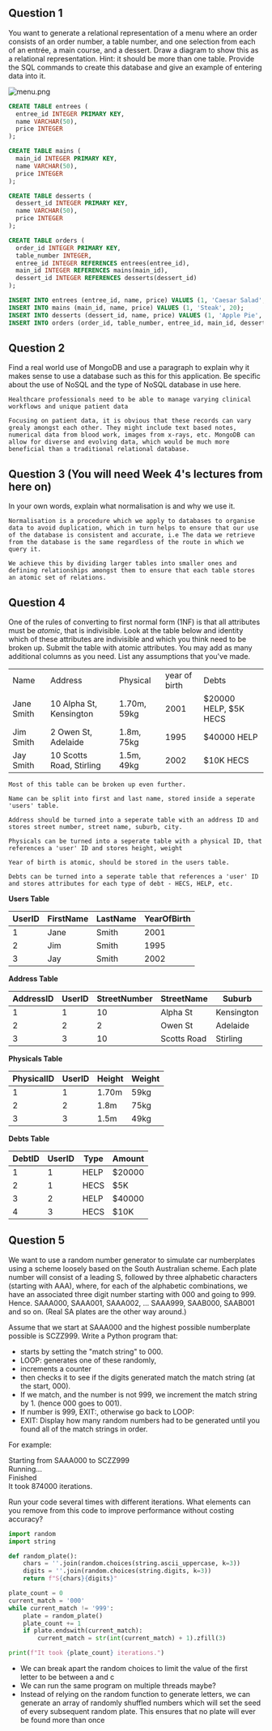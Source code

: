 ## Question 1

You want to generate a relational representation of a menu where an order consists of an order number, a table number, and one selection from each of an entrée, a main course, and a dessert. Draw a diagram to show this as a relational representation. Hint: it should be more than one table. Provide the SQL commands to create this database and give an example of entering data into it.

![menu.png](../Images/menu.png)

```sql
CREATE TABLE entrees (
  entree_id INTEGER PRIMARY KEY,
  name VARCHAR(50),
  price INTEGER
);

CREATE TABLE mains (
  main_id INTEGER PRIMARY KEY,
  name VARCHAR(50),
  price INTEGER
);

CREATE TABLE desserts (
  dessert_id INTEGER PRIMARY KEY,
  name VARCHAR(50),
  price INTEGER
);

CREATE TABLE orders (
  order_id INTEGER PRIMARY KEY,
  table_number INTEGER,
  entree_id INTEGER REFERENCES entrees(entree_id),
  main_id INTEGER REFERENCES mains(main_id),
  dessert_id INTEGER REFERENCES desserts(dessert_id)
);
```

```sql
INSERT INTO entrees (entree_id, name, price) VALUES (1, 'Caesar Salad', 10);
INSERT INTO mains (main_id, name, price) VALUES (1, 'Steak', 20);
INSERT INTO desserts (dessert_id, name, price) VALUES (1, 'Apple Pie', 7);
INSERT INTO orders (order_id, table_number, entree_id, main_id, dessert_id) VALUES (1, 5, 1, 1, 1);
```
## Question 2

Find a real world use of MongoDB and use a paragraph to explain why it makes sense to use a database such as this for this application. Be specific about the use of NoSQL and the type of NoSQL database in use here.

```
Healthcare professionals need to be able to manage varying clinical workflows and unique patient data

Focusing on patient data, it is obvious that these records can vary grealy amongst each other. They might include text based notes, numerical data from blood work, images from x-rays, etc. MongoDB can allow for diverse and evolving data, which would be much more beneficial than a traditional relational database. 
```

## Question 3 (You will need Week 4's lectures from here on)

In your own words, explain what normalisation is and why we use it.

```
Normalisation is a procedure which we apply to databases to organise data to avoid duplication, which in turn helps to ensure that our use of the database is consistent and accurate, i.e The data we retrieve from the database is the same regardless of the route in which we query it.  

We achieve this by dividing larger tables into smaller ones and defining relationships amongst them to ensure that each table stores an atomic set of relations. 
```

## Question 4

One of the rules of converting to first normal form (1NF) is that all attributes must be _atomic_, that is indivisible. Look at the table below and identity which of these attributes are indivisible and which you think need to be broken up. Submit the table with atomic attributes. You may add as many additional columns as you need. List any assumptions that you've made.

|   |   |   |   |   |
|---|---|---|---|---|
|Name|Address|Physical|year of birth|Debts|
|Jane Smith|10 Alpha St, Kensington|1.70m, 59kg|2001|$20000 HELP, $5K HECS|
|Jim Smith|2 Owen St, Adelaide|1.8m, 75kg|1995|$40000 HELP|
|Jay Smith|10 Scotts Road, Stirling|1.5m, 49kg|2002|$10K HECS|

```
Most of this table can be broken up even further.

Name can be split into first and last name, stored inside a seperate 'users' table.

Address should be turned into a seperate table with an address ID and stores street number, street name, suburb, city. 

Physicals can be turned into a seperate table with a physical ID, that references a 'user' ID and stores height, weight

Year of birth is atomic, should be stored in the users table.

Debts can be turned into a seperate table that references a 'user' ID and stores attributes for each type of debt - HECS, HELP, etc.
```

**Users Table**

|UserID|FirstName|LastName|YearOfBirth|
|---|---|---|---|
|1|Jane|Smith|2001|
|2|Jim|Smith|1995|
|3|Jay|Smith|2002|

**Address Table**

|AddressID|UserID|StreetNumber|StreetName|Suburb|
|---|---|---|---|---|
|1|1|10|Alpha St|Kensington|
|2|2|2|Owen St|Adelaide|
|3|3|10|Scotts Road|Stirling|

**Physicals Table**

|PhysicalID|UserID|Height|Weight|
|---|---|---|---|
|1|1|1.70m|59kg|
|2|2|1.8m|75kg|
|3|3|1.5m|49kg|

**Debts Table**

|DebtID|UserID|Type|Amount|
|---|---|---|---|
|1|1|HELP|$20000|
|2|1|HECS|$5K|
|3|2|HELP|$40000|
|4|3|HECS|$10K|

## Question 5

We want to use a random number generator to simulate car numberplates using a scheme loosely based on the South Australian scheme. Each plate number will consist of a leading S, followed by three alphabetic characters (starting with AAA), where, for each of the alphabetic combinations, we have an associated three digit number starting with 000 and going to 999. Hence. SAAA000, SAAA001, SAAA002, ... SAAA999, SAAB000, SAAB001 and so on. (Real SA plates are the other way around.)

Assume that we start at SAAA000 and the highest possible numberplate possible is SCZZ999. Write a Python program that:

- starts by setting the "match string" to 000.
- LOOP: generates one of these randomly,
- increments a counter
- then checks it to see if the digits generated match the match string (at the start, 000).
- If we match, and the number is not 999, we increment the match string by 1. (hence 000 goes to 001).
- If number is 999, EXIT:, otherwise go back to LOOP:
- EXIT: Display how many random numbers had to be generated until you found all of the match strings in order.

For example:

Starting from SAAA000 to SCZZ999  
Running...  
Finished  
It took 874000 iterations.

Run your code several times with different iterations. What elements can you remove from this code to improve performance without costing accuracy?

```python
import random
import string

def random_plate():
    chars = ''.join(random.choices(string.ascii_uppercase, k=3))
    digits = ''.join(random.choices(string.digits, k=3))
    return f"S{chars}{digits}"

plate_count = 0
current_match = '000'
while current_match != '999':
    plate = random_plate()
    plate_count += 1
    if plate.endswith(current_match):
        current_match = str(int(current_match) + 1).zfill(3)

print(f"It took {plate_count} iterations.")
```

- We can break apart the random choices to limit the value of the first letter to be between a and c
- We can run the same program on multiple threads maybe?
- Instead of relying on the random function to generate letters, we can generate an array of randomly shuffled numbers which will set the seed of every subsequent random plate. This ensures that no plate will ever be found more than once